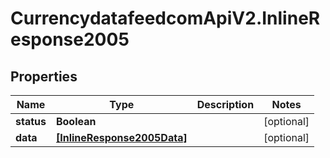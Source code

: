 # CurrencydatafeedcomApiV2.InlineResponse2005

## Properties
Name | Type | Description | Notes
------------ | ------------- | ------------- | -------------
**status** | **Boolean** |  | [optional] 
**data** | [**[InlineResponse2005Data]**](InlineResponse2005Data.md) |  | [optional] 
